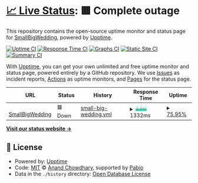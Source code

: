 # [📈 Live Status](https://small-big-wedding.github.io/uptime-checker): <!--live status--> **🟥 Complete outage**

This repository contains the open-source uptime monitor and status page for [SmallBigWedding](https://small-big-wedding.github.io/uptime-checker), powered by [Upptime](https://github.com/upptime/upptime).

[![Uptime CI](https://github.com/small-big-wedding/uptime-checker/workflows/Uptime%20CI/badge.svg)](https://github.com/small-big-wedding/uptime-checker/actions?query=workflow%3A%22Uptime+CI%22)
[![Response Time CI](https://github.com/small-big-wedding/uptime-checker/workflows/Response%20Time%20CI/badge.svg)](https://github.com/small-big-wedding/uptime-checker/actions?query=workflow%3A%22Response+Time+CI%22)
[![Graphs CI](https://github.com/small-big-wedding/uptime-checker/workflows/Graphs%20CI/badge.svg)](https://github.com/small-big-wedding/uptime-checker/actions?query=workflow%3A%22Graphs+CI%22)
[![Static Site CI](https://github.com/small-big-wedding/uptime-checker/workflows/Static%20Site%20CI/badge.svg)](https://github.com/small-big-wedding/uptime-checker/actions?query=workflow%3A%22Static+Site+CI%22)
[![Summary CI](https://github.com/small-big-wedding/uptime-checker/workflows/Summary%20CI/badge.svg)](https://github.com/small-big-wedding/uptime-checker/actions?query=workflow%3A%22Summary+CI%22)

With [Upptime](https://upptime.js.org), you can get your own unlimited and free uptime monitor and status page, powered entirely by a GitHub repository. We use [Issues](https://github.com/small-big-wedding/uptime-checker/issues) as incident reports, [Actions](https://github.com/small-big-wedding/uptime-checker/actions) as uptime monitors, and [Pages](https://small-big-wedding.github.io/uptime-checker) for the status page.

<!--start: status pages-->
<!-- This summary is generated by Upptime (https://github.com/upptime/upptime) -->
<!-- Do not edit this manually, your changes will be overwritten -->
<!-- prettier-ignore -->
| URL | Status | History | Response Time | Uptime |
| --- | ------ | ------- | ------------- | ------ |
| <img alt="" src="https://icons.duckduckgo.com/ip3/www.smallbigwedding.kr.ico" height="13"> [SmallBigWedding](https://www.smallbigwedding.kr/) | 🟥 Down | [small-big-wedding.yml](https://github.com/small-big-wedding/uptime-checker/commits/HEAD/history/small-big-wedding.yml) | <details><summary><img alt="Response time graph" src="./graphs/small-big-wedding/response-time-week.png" height="20"> 1332ms</summary><br><a href="https://small-big-wedding.github.io/uptime-checker/history/small-big-wedding"><img alt="Response time 1315" src="https://img.shields.io/endpoint?url=https%3A%2F%2Fraw.githubusercontent.com%2Fsmall-big-wedding%2Fuptime-checker%2FHEAD%2Fapi%2Fsmall-big-wedding%2Fresponse-time.json"></a><br><a href="https://small-big-wedding.github.io/uptime-checker/history/small-big-wedding"><img alt="24-hour response time 1367" src="https://img.shields.io/endpoint?url=https%3A%2F%2Fraw.githubusercontent.com%2Fsmall-big-wedding%2Fuptime-checker%2FHEAD%2Fapi%2Fsmall-big-wedding%2Fresponse-time-day.json"></a><br><a href="https://small-big-wedding.github.io/uptime-checker/history/small-big-wedding"><img alt="7-day response time 1332" src="https://img.shields.io/endpoint?url=https%3A%2F%2Fraw.githubusercontent.com%2Fsmall-big-wedding%2Fuptime-checker%2FHEAD%2Fapi%2Fsmall-big-wedding%2Fresponse-time-week.json"></a><br><a href="https://small-big-wedding.github.io/uptime-checker/history/small-big-wedding"><img alt="30-day response time 1310" src="https://img.shields.io/endpoint?url=https%3A%2F%2Fraw.githubusercontent.com%2Fsmall-big-wedding%2Fuptime-checker%2FHEAD%2Fapi%2Fsmall-big-wedding%2Fresponse-time-month.json"></a><br><a href="https://small-big-wedding.github.io/uptime-checker/history/small-big-wedding"><img alt="1-year response time 1315" src="https://img.shields.io/endpoint?url=https%3A%2F%2Fraw.githubusercontent.com%2Fsmall-big-wedding%2Fuptime-checker%2FHEAD%2Fapi%2Fsmall-big-wedding%2Fresponse-time-year.json"></a></details> | <details><summary><a href="https://small-big-wedding.github.io/uptime-checker/history/small-big-wedding">75.95%</a></summary><a href="https://small-big-wedding.github.io/uptime-checker/history/small-big-wedding"><img alt="All-time uptime 99.17%" src="https://img.shields.io/endpoint?url=https%3A%2F%2Fraw.githubusercontent.com%2Fsmall-big-wedding%2Fuptime-checker%2FHEAD%2Fapi%2Fsmall-big-wedding%2Fuptime.json"></a><br><a href="https://small-big-wedding.github.io/uptime-checker/history/small-big-wedding"><img alt="24-hour uptime 82.19%" src="https://img.shields.io/endpoint?url=https%3A%2F%2Fraw.githubusercontent.com%2Fsmall-big-wedding%2Fuptime-checker%2FHEAD%2Fapi%2Fsmall-big-wedding%2Fuptime-day.json"></a><br><a href="https://small-big-wedding.github.io/uptime-checker/history/small-big-wedding"><img alt="7-day uptime 75.95%" src="https://img.shields.io/endpoint?url=https%3A%2F%2Fraw.githubusercontent.com%2Fsmall-big-wedding%2Fuptime-checker%2FHEAD%2Fapi%2Fsmall-big-wedding%2Fuptime-week.json"></a><br><a href="https://small-big-wedding.github.io/uptime-checker/history/small-big-wedding"><img alt="30-day uptime 94.47%" src="https://img.shields.io/endpoint?url=https%3A%2F%2Fraw.githubusercontent.com%2Fsmall-big-wedding%2Fuptime-checker%2FHEAD%2Fapi%2Fsmall-big-wedding%2Fuptime-month.json"></a><br><a href="https://small-big-wedding.github.io/uptime-checker/history/small-big-wedding"><img alt="1-year uptime 99.17%" src="https://img.shields.io/endpoint?url=https%3A%2F%2Fraw.githubusercontent.com%2Fsmall-big-wedding%2Fuptime-checker%2FHEAD%2Fapi%2Fsmall-big-wedding%2Fuptime-year.json"></a></details>

<!--end: status pages-->

[**Visit our status website →**](https://small-big-wedding.github.io/uptime-checker)

## 📄 License

- Powered by: [Upptime](https://github.com/upptime/upptime)
- Code: [MIT](./LICENSE) © [Anand Chowdhary](https://anandchowdhary.com), supported by [Pabio](https://pabio.com)
- Data in the `./history` directory: [Open Database License](https://opendatacommons.org/licenses/odbl/1-0/)
